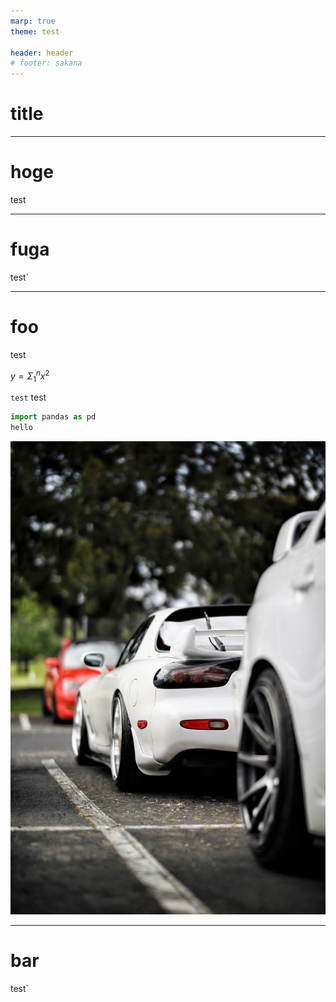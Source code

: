 ```yaml
---
marp: true
theme: test

header: header
# footer: sakana
---
```

# title

---
# hoge
test

---
<!--
_backgroundColor: #FF00FF
_color: yellow
-->

# fuga
test`

---
<!--
paginate: true
template: invert
-->
# foo
test

$y=\Sigma_{1}^{n}x^2$

`test` test

```python
import pandas as pd
hello
```

![bg brightness:0.2](./aachal-Ava99AKO7P4-unsplash.jpg)

---
# bar
test`